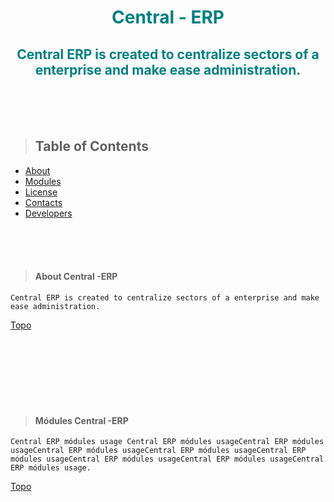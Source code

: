 # <center><font color="Teal">Central - ERP</font></center>
## <center><font color="Teal">Central ERP is created to centralize sectors of a enterprise and make ease administration.</font></center>
<br>
<br>
<br>

<a id="table"></a>

> ## Table of Contents

- [About](#ancora1)
- [Modules](#ancora2)
- [License](#ancora3)
- [Contacts](#ancora4)
- [Developers](#ancora4)



<br>
<br>
<br>


<a id="ancora1"></a>
> #### About Central -ERP


    Central ERP is created to centralize sectors of a enterprise and make ease administration.
[Topo](#table)

<br>
<br>
<br>
<br>
<br>
<br>

<a id="ancora2"></a>
> #### Módules Central -ERP


    Central ERP módules usage Central ERP módules usageCentral ERP módules usageCentral ERP módules usageCentral ERP módules usageCentral ERP módules usageCentral ERP módules usageCentral ERP módules usageCentral ERP módules usage.
[Topo](#table)
